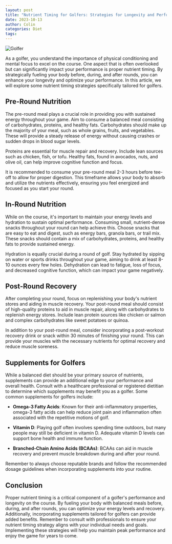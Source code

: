 ```yaml
---
layout: post
title: "Nutrient Timing for Golfers: Strategies for Longevity and Performance"
date: 2023-10-13
author: Colin
categories: Diet
tags: 
---
```


![Golfer](https://source.unsplash.com/1600x900/?golfer)

As a golfer, you understand the importance of physical conditioning and mental focus to excel on the course. One aspect that is often overlooked but can significantly impact your performance is proper nutrient timing. By strategically fueling your body before, during, and after rounds, you can enhance your longevity and optimize your performance. In this article, we will explore some nutrient timing strategies specifically tailored for golfers.

## Pre-Round Nutrition

The pre-round meal plays a crucial role in providing you with sustained energy throughout your game. Aim to consume a balanced meal consisting of carbohydrates, proteins, and healthy fats. Carbohydrates should make up the majority of your meal, such as whole grains, fruits, and vegetables. These will provide a steady release of energy without causing crashes or sudden drops in blood sugar levels. 

Proteins are essential for muscle repair and recovery. Include lean sources such as chicken, fish, or tofu. Healthy fats, found in avocados, nuts, and olive oil, can help improve cognitive function and focus.

It is recommended to consume your pre-round meal 2-3 hours before tee-off to allow for proper digestion. This timeframe allows your body to absorb and utilize the nutrients effectively, ensuring you feel energized and focused as you start your round.

## In-Round Nutrition

While on the course, it's important to maintain your energy levels and hydration to sustain optimal performance. Consuming small, nutrient-dense snacks throughout your round can help achieve this. Choose snacks that are easy to eat and digest, such as energy bars, granola bars, or trail mix. These snacks should contain a mix of carbohydrates, proteins, and healthy fats to provide sustained energy.

Hydration is equally crucial during a round of golf. Stay hydrated by sipping on water or sports drinks throughout your game, aiming to drink at least 8-10 ounces every few holes. Dehydration can lead to fatigue, loss of focus, and decreased cognitive function, which can impact your game negatively.

## Post-Round Recovery

After completing your round, focus on replenishing your body's nutrient stores and aiding in muscle recovery. Your post-round meal should consist of high-quality proteins to aid in muscle repair, along with carbohydrates to replenish energy stores. Include lean protein sources like chicken or salmon and complex carbohydrates like sweet potatoes or quinoa.

In addition to your post-round meal, consider incorporating a post-workout recovery drink or snack within 30 minutes of finishing your round. This can provide your muscles with the necessary nutrients for optimal recovery and reduce muscle soreness.

## Supplements for Golfers

While a balanced diet should be your primary source of nutrients, supplements can provide an additional edge to your performance and overall health. Consult with a healthcare professional or registered dietitian to determine which supplements may benefit you as a golfer. Some common supplements for golfers include:

- **Omega-3 Fatty Acids**: Known for their anti-inflammatory properties, omega-3 fatty acids can help reduce joint pain and inflammation often associated with the repetitive motions of golf.

- **Vitamin D**: Playing golf often involves spending time outdoors, but many people may still be deficient in vitamin D. Adequate vitamin D levels can support bone health and immune function.

- **Branched-Chain Amino Acids (BCAAs)**: BCAAs can aid in muscle recovery and prevent muscle breakdown during and after your round.

Remember to always choose reputable brands and follow the recommended dosage guidelines when incorporating supplements into your routine.

## Conclusion

Proper nutrient timing is a critical component of a golfer's performance and longevity on the course. By fueling your body with balanced meals before, during, and after rounds, you can optimize your energy levels and recovery. Additionally, incorporating supplements tailored for golfers can provide added benefits. Remember to consult with professionals to ensure your nutrient timing strategy aligns with your individual needs and goals. Implementing these strategies will help you maintain peak performance and enjoy the game for years to come.